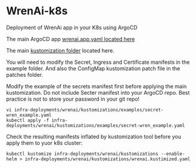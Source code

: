 # WrenAi-k8s
Deployment of WrenAi app in your K8s using ArgoCD

The main ArgoCD app [wrenai.app.yaml located here](all-apps-infra/wrenai.app.yaml)

The main [kustomization folder](infra-deployments/wrenai/kustomizations) located here.

You will need to modify the Secret, Ingress and Certificate manifests in the example folder. And also the ConfigMap kustomization patch file in the patches folder.

Modify the example of the secrets manifest first before applying the main kustomization. Do not include Secter manifest into your ArgoCD repo. Best practice is not to store your password in your git repo!

```
vi infra-deployments/wrenai/kustomizations/examples/secret-wren_example.yaml
kubectl apply -f infra-deployments/wrenai/kustomizations/examples/secret-wren_example.yaml
```

Check the resulting manifests inflated by kustomization tool before you apply them to yuor k8s cluster:
```
kubectl kustomize infra-deployments/wrenai/kustomizations --enable-helm > infra-deployments/wrenai/kustomizations/wrenai.kustimized.yaml
```
